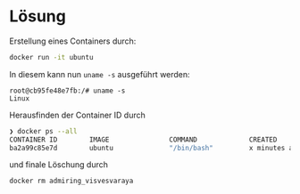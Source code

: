 Lösung
======

Erstellung eines Containers durch:
```bash
docker run -it ubuntu
```


In diesem kann nun `uname -s` ausgeführt werden:
```
root@cb95fe48e7fb:/# uname -s
Linux
```

Herausfinden der Container ID durch
```bash
❯ docker ps --all
CONTAINER ID        IMAGE               COMMAND             CREATED             STATUS                      PORTS               NAMES
ba2a99c85e7d        ubuntu              "/bin/bash"         x minutes ago       Exited (0) x minutes ago                        admiring_visvesvaraya
```

und finale Löschung durch

```bash
docker rm admiring_visvesvaraya
```
